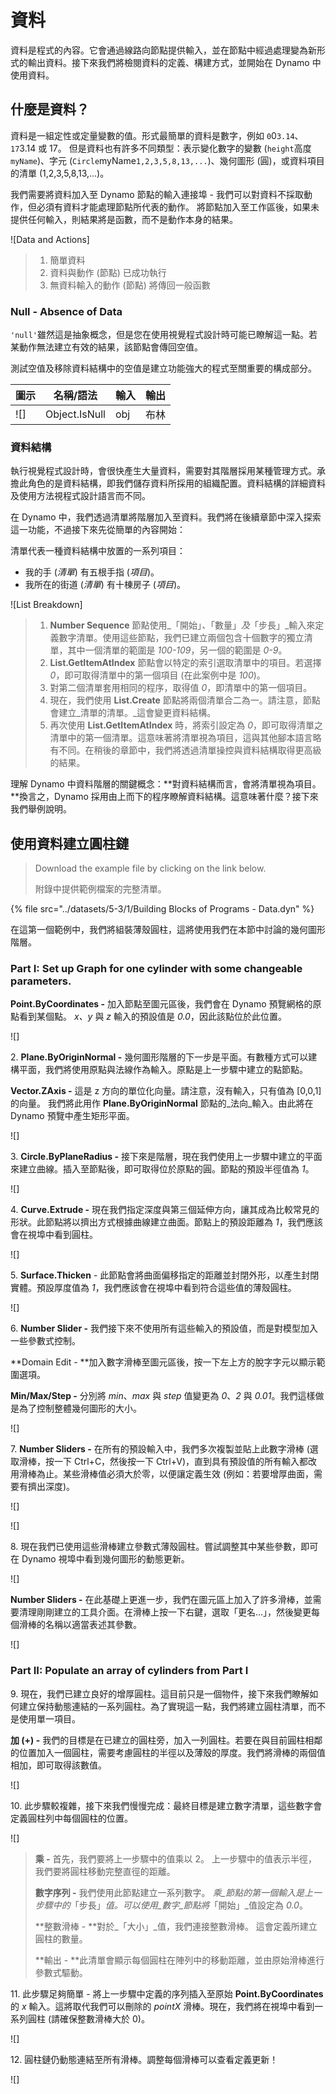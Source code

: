 # 資料

資料是程式的內容。它會通過線路向節點提供輸入，並在節點中經過處理變為新形式的輸出資料。接下來我們將檢閱資料的定義、構建方式，並開始在 Dynamo 中使用資料。

## 什麼是資料？

資料是一組定性或定量變數的值。形式最簡單的資料是數字，例如 `0`0`3.14`、`17`3.14 或 17。 但是資料也有許多不同類型：表示變化數字的變數 (`height`高度`myName`)、字元 (`Circle`myName`1,2,3,5,8,13,...`)、幾何圖形 (圓)，或資料項目的清單 (1,2,3,5,8,13,...)。

我們需要將資料加入至 Dynamo 節點的輸入連接埠 - 我們可以對資料不採取動作，但必須有資料才能處理節點所代表的動作。 將節點加入至工作區後，如果未提供任何輸入，則結果將是函數，而不是動作本身的結果。

![Data and Actions]

> 1. 簡單資料
> 2. 資料與動作 (節點) 已成功執行
> 3. 無資料輸入的動作 (節點) 將傳回一般函數

### Null - Absence of Data

`'null'`雖然這是抽象概念，但是您在使用視覺程式設計時可能已瞭解這一點。若某動作無法建立有效的結果，該節點會傳回空值。

測試空值及移除資料結構中的空值是建立功能強大的程式至關重要的構成部分。

| 圖示 | 名稱/語法 | 輸入 | 輸出 |
| ----------------------------------------------------- | ------------- | ------ | ------- |
| ![] | Object.IsNull | obj | 布林 |

### 資料結構

執行視覺程式設計時，會很快產生大量資料，需要對其階層採用某種管理方式。承擔此角色的是資料結構，即我們儲存資料所採用的組織配置。資料結構的詳細資料及使用方法視程式設計語言而不同。

在 Dynamo 中，我們透過清單將階層加入至資料。我們將在後續章節中深入探索這一功能，不過接下來先從簡單的內容開始：

清單代表一種資料結構中放置的一系列項目：

* 我的手 (_清單_) 有五根手指 (_項目_)。
* 我所在的街道 (_清單_) 有十棟房子 (_項目_)。

![List Breakdown]

> 1. **Number Sequence** 節點使用_「開始」_、_「數量」_及_「步長」_輸入來定義數字清單。使用這些節點，我們已建立兩個包含十個數字的獨立清單，其中一個清單的範圍是 _100-109_，另一個的範圍是 _0-9_。
> 2. **List.GetItemAtIndex** 節點會以特定的索引選取清單中的項目。若選擇 _0_，即可取得清單中的第一個項目 (在此案例中是 _100_)。
> 3. 對第二個清單套用相同的程序，取得值 _0_，即清單中的第一個項目。
> 4. 現在，我們使用 **List.Create** 節點將兩個清單合二為一。請注意，節點會建立_清單的清單。_這會變更資料結構。
> 5. 再次使用 **List.GetItemAtIndex** 時，將索引設定為 _0_，即可取得清單之清單中的第一個清單。這意味著將清單視為項目，這與其他腳本語言略有不同。在稍後的章節中，我們將透過清單操控與資料結構取得更高級的結果。

理解 Dynamo 中資料階層的關鍵概念：**對資料結構而言，會將清單視為項目。**換言之，Dynamo 採用由上而下的程序瞭解資料結構。這意味著什麼？接下來我們舉例說明。

## 使用資料建立圓柱鏈

> Download the example file by clicking on the link below.
>
> 附錄中提供範例檔案的完整清單。

{% file src="../datasets/5-3/1/Building Blocks of Programs - Data.dyn" %}

在這第一個範例中，我們將組裝薄殼圓柱，這將使用我們在本節中討論的幾何圖形階層。

### Part I: Set up Graph for one cylinder with some changeable parameters.

**Point.ByCoordinates -** 加入節點至圖元區後，我們會在 Dynamo 預覽網格的原點看到某個點。 _x、y_ 與 _z_ 輸入的預設值是 _0.0_，因此該點位於此位置。

![]

2\. **Plane.ByOriginNormal -** 幾何圖形階層的下一步是平面。有數種方式可以建構平面，我們將使用原點與法線作為輸入。原點是上一步驟中建立的點節點。

**Vector.ZAxis -** 這是 z 方向的單位化向量。請注意，沒有輸入，只有值為 [0,0,1] 的向量。 我們將此用作 **Plane.ByOriginNormal** 節點的_法向_輸入。由此將在 Dynamo 預覽中產生矩形平面。

![]

3\. **Circle.ByPlaneRadius -** 接下來是階層，現在我們使用上一步驟中建立的平面來建立曲線。插入至節點後，即可取得位於原點的圓。節點的預設半徑值為 _1_。

![]

4\. **Curve.Extrude -** 現在我們指定深度與第三個延伸方向，讓其成為比較常見的形狀。此節點將以擠出方式根據曲線建立曲面。節點上的預設距離為 _1_，我們應該會在視埠中看到圓柱。

![]

5\. **Surface.Thicken** - 此節點會將曲面偏移指定的距離並封閉外形，以產生封閉實體。預設厚度值為 _1_，我們應該會在視埠中看到符合這些值的薄殼圓柱。

![]

6\. **Number Slider -** 我們接下來不使用所有這些輸入的預設值，而是對模型加入一些參數式控制。

**Domain Edit - **加入數字滑棒至圖元區後，按一下左上方的脫字字元以顯示範圍選項。

**Min/Max/Step -** 分別將 _min_、_max_ 與 _step_ 值變更為 _0_、_2_ 與 _0.01_。我們這樣做是為了控制整體幾何圖形的大小。

![]

7\. **Number Sliders -** 在所有的預設輸入中，我們多次複製並貼上此數字滑棒 (選取滑棒，按一下 Ctrl+C，然後按一下 Ctrl+V)，直到具有預設值的所有輸入都改用滑棒為止。某些滑棒值必須大於零，以便讓定義生效 (例如：若要增厚曲面，需要有擠出深度)。

![]

![]

8\. 現在我們已使用這些滑棒建立參數式薄殼圓柱。嘗試調整其中某些參數，即可在 Dynamo 視埠中看到幾何圖形的動態更新。

![]

**Number Sliders -** 在此基礎上更進一步，我們在圖元區上加入了許多滑棒，並需要清理剛剛建立的工具介面。在滑棒上按一下右鍵，選取「更名...」，然後變更每個滑棒的名稱以適當表述其參數。

![]

### Part II: Populate an array of cylinders from Part I

9\. 現在，我們已建立良好的增厚圓柱。這目前只是一個物件，接下來我們瞭解如何建立保持動態連結的一系列圓柱。為了實現這一點，我們將建立圓柱清單，而不是使用單一項目。

**加 (+) -** 我們的目標是在已建立的圓柱旁，加入一列圓柱。若要在與目前圓柱相鄰的位置加入一個圓柱，需要考慮圓柱的半徑以及薄殼的厚度。我們將滑棒的兩個值相加，即可取得該數值。

![]

10\. 此步驟較複雜，接下來我們慢慢完成：最終目標是建立數字清單，這些數字會定義圓柱列中每個圓柱的位置。

![]

> **乘 -** 首先，我們要將上一步驟中的值乘以 2。 上一步驟中的值表示半徑，我們要將圓柱移動完整直徑的距離。
>
> **數字序列 -** 我們使用此節點建立一系列數字。 _乘_節點的第一個輸入是上一步驟中的_「步長」_值。可以使用_數字_節點將_「開始」_值設定為 _0.0_。
>
> **整數滑棒 - **對於_「大小」_值，我們連接整數滑棒。 這會定義所建立圓柱的數量。
>
> **輸出 - **此清單會顯示每個圓柱在陣列中的移動距離，並由原始滑棒進行參數式驅動。

11\. 此步驟足夠簡單 - 將上一步驟中定義的序列插入至原始 **Point.ByCoordinates** 的 _x_ 輸入。這將取代我們可以刪除的 _pointX_ 滑棒。現在，我們將在視埠中看到一系列圓柱 (請確保整數滑棒大於 0)。

![]

12\. 圓柱鏈仍動態連結至所有滑棒。調整每個滑棒可以查看定義更新！

![]
